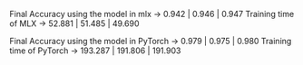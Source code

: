 Final Accuracy using the model in mlx -> 0.942 | 0.946 | 0.947
Training time of MLX -> 52.881 | 51.485 | 49.690

Final Accuracy using the model in PyTorch -> 0.979 | 0.975 | 0.980
Training time of PyTorch -> 193.287 | 191.806 | 191.903
